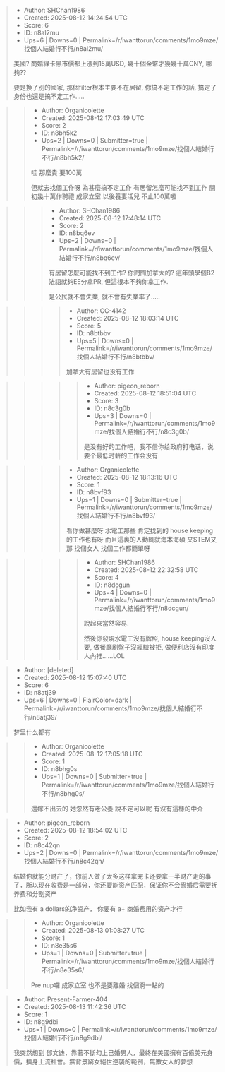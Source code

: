> - Author: SHChan1986
> - Created: 2025-08-12 14:24:54 UTC
> - Score: 6
> - ID: n8al2mu
> - Ups=6 | Downs=0 | Permalink=/r/iwanttorun/comments/1mo9mze/找個人結婚行不行/n8al2mu/
>
> 美國? 商婚綠卡黑市價都上漲到15萬USD, 幾十個金幣才幾幾十萬CNY, 哪夠??
> 
> 要是換了別的國家, 那個filter根本主要不在居留, 你搞不定工作的話, 搞定了身份也還是搞不定工作.....

>> - Author: Organicolette
>> - Created: 2025-08-12 17:03:49 UTC
>> - Score: 2
>> - ID: n8bh5k2
>> - Ups=2 | Downs=0 | Submitter=true | Permalink=/r/iwanttorun/comments/1mo9mze/找個人結婚行不行/n8bh5k2/
>>
>> 哇 那麼貴 要100萬
>> 
>> 但就去找個工作呀 為甚麼搞不定工作 有居留怎麼可能找不到工作
>> 開初幾十萬作聘禮 成家立室 以後養妻活兒 不止100萬啦

>>> - Author: SHChan1986
>>> - Created: 2025-08-12 17:48:14 UTC
>>> - Score: 2
>>> - ID: n8bq6ev
>>> - Ups=2 | Downs=0 | Permalink=/r/iwanttorun/comments/1mo9mze/找個人結婚行不行/n8bq6ev/
>>>
>>> 有居留怎麼可能找不到工作? 你問問加拿大的? 這年頭學個B2法語就夠EE分拿PR, 但這根本不夠你拿工作.
>>> 
>>> 是公民就不會失業, 就不會有失業率了.....

>>>> - Author: CC-4142
>>>> - Created: 2025-08-12 18:03:14 UTC
>>>> - Score: 5
>>>> - ID: n8btbbv
>>>> - Ups=5 | Downs=0 | Permalink=/r/iwanttorun/comments/1mo9mze/找個人結婚行不行/n8btbbv/
>>>>
>>>> 加拿大有居留也没有工作

>>>>> - Author: pigeon_reborn
>>>>> - Created: 2025-08-12 18:51:04 UTC
>>>>> - Score: 3
>>>>> - ID: n8c3g0b
>>>>> - Ups=3 | Downs=0 | Permalink=/r/iwanttorun/comments/1mo9mze/找個人結婚行不行/n8c3g0b/
>>>>>
>>>>> 是没有好的工作吧，我不信你给政府打电话，说要个最低时薪的工作会没有

>>>> - Author: Organicolette
>>>> - Created: 2025-08-12 18:13:16 UTC
>>>> - Score: 1
>>>> - ID: n8bvf93
>>>> - Ups=1 | Downs=0 | Submitter=true | Permalink=/r/iwanttorun/comments/1mo9mze/找個人結婚行不行/n8bvf93/
>>>>
>>>> 看你做甚麼呀 水電工那些 肯定找到的 house keeping的工作也有呀 而且這裏的人動輒就海本海碩 又STEM又那 找個女人 找個工作都簡單呀

>>>>> - Author: SHChan1986
>>>>> - Created: 2025-08-12 22:32:58 UTC
>>>>> - Score: 4
>>>>> - ID: n8dcgun
>>>>> - Ups=4 | Downs=0 | Permalink=/r/iwanttorun/comments/1mo9mze/找個人結婚行不行/n8dcgun/
>>>>>
>>>>> 說起來當然容易.
>>>>> 
>>>>> 然後你發現水電工沒有牌照, house keeping沒人要, 做餐廳刷盤子沒經驗被拒, 做便利店沒有印度人內推......LOL

> - Author: [deleted]
> - Created: 2025-08-12 15:07:40 UTC
> - Score: 6
> - ID: n8atj39
> - Ups=6 | Downs=0 | FlairColor=dark | Permalink=/r/iwanttorun/comments/1mo9mze/找個人結婚行不行/n8atj39/
>
> 梦里什么都有

>> - Author: Organicolette
>> - Created: 2025-08-12 17:05:18 UTC
>> - Score: 1
>> - ID: n8bhg0s
>> - Ups=1 | Downs=0 | Submitter=true | Permalink=/r/iwanttorun/comments/1mo9mze/找個人結婚行不行/n8bhg0s/
>>
>> 還嫁不出去的 她忽然有老公養 說不定可以呢
>> 有沒有這樣的中介

> - Author: pigeon_reborn
> - Created: 2025-08-12 18:54:02 UTC
> - Score: 2
> - ID: n8c42qn
> - Ups=2 | Downs=0 | Permalink=/r/iwanttorun/comments/1mo9mze/找個人結婚行不行/n8c42qn/
>
> 结婚你就能分财产了，你前人做了太多这样拿完卡还要拿一半财产走的事了，所以现在收费是一部分，你还要能资产匹配，保证你不会离婚后需要抚养费和分割资产
> 
> 比如我有 a dollars的净资产， 你要有 a+ 商婚费用的资产才行

>> - Author: Organicolette
>> - Created: 2025-08-13 01:08:27 UTC
>> - Score: 1
>> - ID: n8e35s6
>> - Ups=1 | Downs=0 | Submitter=true | Permalink=/r/iwanttorun/comments/1mo9mze/找個人結婚行不行/n8e35s6/
>>
>> Pre nup囉 成家立室 也不是要離婚 找個窮一點的

> - Author: Present-Farmer-404
> - Created: 2025-08-13 11:42:36 UTC
> - Score: 1
> - ID: n8g9dbi
> - Ups=1 | Downs=0 | Permalink=/r/iwanttorun/comments/1mo9mze/找個人結婚行不行/n8g9dbi/
>
> 我突然想到 鄧文迪，靠著不斷勾上已婚男人，最終在美國擁有百億美元身價，擠身上流社會。無背景窮女絕世逆襲的範例，無數女人的夢想
